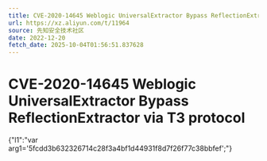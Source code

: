 ```yaml
---
title: CVE-2020-14645 Weblogic UniversalExtractor Bypass ReflectionExtractor via T3 protocol
url: https://xz.aliyun.com/t/11964
source: 先知安全技术社区
date: 2022-12-20
fetch_date: 2025-10-04T01:56:51.837628
---
```


# CVE-2020-14645 Weblogic UniversalExtractor Bypass ReflectionExtractor via T3 protocol

{"l1":"var arg1='5fcdd3b632326714c28f3a4bf1d44931f8d7f26f77c38bbfef';"}